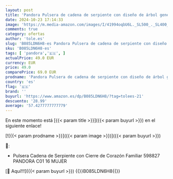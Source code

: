 ```yaml
---
layout: post
title: 'Pandora Pulsera de cadena de serpiente con diseño de árbol genealógico con cierre en forma de corazón  16'
date: 2024-10-23 17:14:33
image: 'https://m.media-amazon.com/images/I/41994oqbU6L._SL500_._SL400_.jpg'
comments: true
category: ofertas
author: 'tole.es'
slug: 'B085LDN6H8-es Pandora Pulsera de cadena de serpiente con diseño de árbol...'
sku: 'B085LDN6H8-es'
tags: [ 'pandora','🇪🇸', ]
actualPrice: 49.0 EUR
currency: EUR
price: 49.0
comparePrice: 69.0 EUR
prodname: 'Pandora Pulsera de cadena de serpiente con diseño de árbol genealógico con cierre en forma de corazón  16'
country: 'es'
flag: '🇪🇸'
brand: ''
buyurl: 'https://www.amazon.es/dp/B085LDN6H8/?tag=tolees-21'
descuento: '28.99'
average: '57.4277777777779'
---
```


En este momento está [{{< param title >}}]({{< param buyurl >}}) en el siguiente enlace!

[![{{< param prodname >}}]({{< param image >}})]({{< param buyurl >}})

🔎:

- Pulsera Cadena de Serpiente con Cierre de Corazón Familiar 598827 PANDORA C01 16 MUJER

[🛒 Aquí!!!]({{< param buyurl >}})
{{<world>}}B085LDN6H8{{</world>}}
